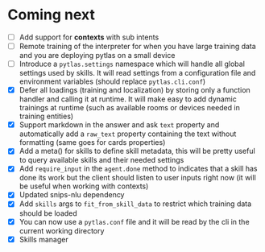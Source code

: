 Coming next
===

- [ ] Add support for **contexts** with sub intents
- [ ] Remote training of the interpreter for when you have large training data and you are deploying pytlas on a small device
- [ ] Introduce a `pytlas.settings` namespace which will handle all global settings used by skills. It will read settings from a configuration file and environment variables (should replace `pytlas.cli.conf`)
- [x] Defer all loadings (training and localization) by storing only a function handler and calling it at runtime. It will make easy to add dynamic trainings at runtime (such as available rooms or devices needed in training entities)
- [x] Support markdown in the answer and ask `text` property and automatically add a `raw_text` property containing the text without formatting (same goes for cards properties)
- [x] Add a meta() for skills to define skill metadata, this will be pretty useful to query available skills and their needed settings
- [x] Add `require_input` in the `agent.done` method to indicates that a skill has done its work but the client should listen to user inputs right now (it will be useful when working with contexts)
- [x] Updated snips-nlu dependency
- [x] Add `skills` args to `fit_from_skill_data` to restrict which training data should be loaded
- [x] You can now use a `pytlas.conf` file and it will be read by the cli in the current working directory
- [x] Skills manager
